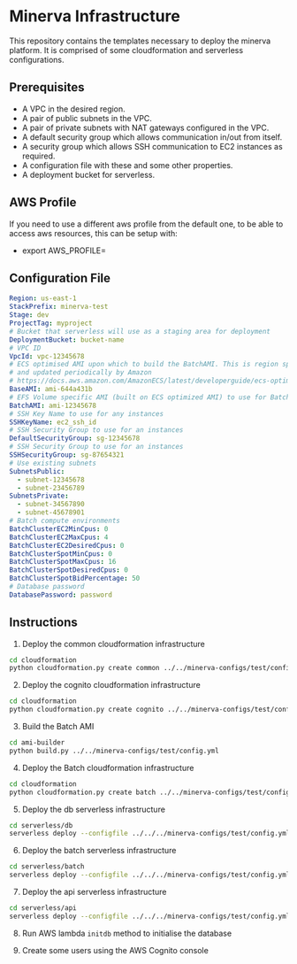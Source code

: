 # Minerva Infrastructure

This repository contains the templates necessary to deploy the minerva platform.
It is comprised of some cloudformation and serverless configurations.

## Prerequisites
- A VPC in the desired region.
- A pair of public subnets in the VPC.
- A pair of private subnets with NAT gateways configured in the VPC.
- A default security group which allows communication in/out from itself.
- A security group which allows SSH communication to EC2 instances as required.
- A configuration file with these and some other properties.
- A deployment bucket for serverless.

## AWS Profile

If you need to use a different aws profile from the default one, to be able to access aws resources,
this can be setup with:
- export AWS_PROFILE=<profile name>

## Configuration File

```YAML
Region: us-east-1
StackPrefix: minerva-test
Stage: dev
ProjectTag: myproject
# Bucket that serverless will use as a staging area for deployment
DeploymentBucket: bucket-name
# VPC ID
VpcId: vpc-12345678
# ECS optimised AMI upon which to build the BatchAMI. This is region specific
# and updated periodically by Amazon
# https://docs.aws.amazon.com/AmazonECS/latest/developerguide/ecs-optimized_AMI.html
BaseAMI: ami-644a431b
# EFS Volume specific AMI (built on ECS optimized AMI) to use for Batch
BatchAMI: ami-12345678
# SSH Key Name to use for any instances
SSHKeyName: ec2_ssh_id
# SSH Security Group to use for an instances
DefaultSecurityGroup: sg-12345678
# SSH Security Group to use for an instances
SSHSecurityGroup: sg-87654321
# Use existing subnets
SubnetsPublic:
  - subnet-12345678
  - subnet-23456789
SubnetsPrivate:
  - subnet-34567890
  - subnet-45678901
# Batch compute environments
BatchClusterEC2MinCpus: 0
BatchClusterEC2MaxCpus: 4
BatchClusterEC2DesiredCpus: 0
BatchClusterSpotMinCpus: 0
BatchClusterSpotMaxCpus: 16
BatchClusterSpotDesiredCpus: 0
BatchClusterSpotBidPercentage: 50
# Database password
DatabasePassword: password
```

## Instructions

1. Deploy the common cloudformation infrastructure

```bash
cd cloudformation
python cloudformation.py create common ../../minerva-configs/test/config.yml
```

2. Deploy the cognito cloudformation infrastructure

```bash
cd cloudformation
python cloudformation.py create cognito ../../minerva-configs/test/config.yml
```

3. Build the Batch AMI

```bash
cd ami-builder
python build.py ../../minerva-configs/test/config.yml
```

4. Deploy the Batch cloudformation infrastructure

```bash
cd cloudformation
python cloudformation.py create batch ../../minerva-configs/test/config.yml
```

5. Deploy the db serverless infrastructure

```bash
cd serverless/db
serverless deploy --configfile ../../../minerva-configs/test/config.yml
```

6. Deploy the batch serverless infrastructure

```bash
cd serverless/batch
serverless deploy --configfile ../../../minerva-configs/test/config.yml
```

7. Deploy the api serverless infrastructure

```bash
cd serverless/api
serverless deploy --configfile ../../../minerva-configs/test/config.yml
```

8. Run AWS lambda `initdb` method to initialise the database

9. Create some users using the AWS Cognito console

